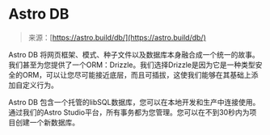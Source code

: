 <!--yml

category: 未分类

date: 2024-05-27 14:51:48

-->

# Astro DB

> 来源：[https://astro.build/db/](https://astro.build/db/)

Astro DB 将网页框架、模式、种子文件以及数据库本身融合成一个统一的故事。我们甚至为您提供了一个ORM：Drizzle。我们选择Drizzle是因为它是一种类型安全的ORM，可以让您尽可能接近底层，而且可插拔，这使我们能够在其基础上添加自定义行为。

Astro DB 包含一个托管的libSQL数据库，您可以在本地开发和生产中连接使用。通过我们的Astro Studio平台，所有事务都为您管理。您可以在不到30秒内为项目创建一个新数据库。
